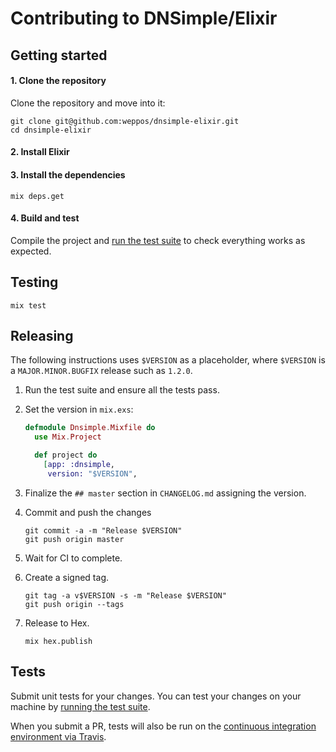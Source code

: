 # Contributing to DNSimple/Elixir

## Getting started

#### 1. Clone the repository

Clone the repository and move into it:

```shell
git clone git@github.com:weppos/dnsimple-elixir.git
cd dnsimple-elixir
```

#### 2. Install Elixir

#### 3. Install the dependencies

```shell
mix deps.get
```

#### 4. Build and test

Compile the project and [run the test suite](#testing) to check everything works as expected.


## Testing

```shell
mix test
```


## Releasing

The following instructions uses `$VERSION` as a placeholder, where `$VERSION` is a `MAJOR.MINOR.BUGFIX` release such as `1.2.0`.

1. Run the test suite and ensure all the tests pass.

1. Set the version in `mix.exs`:

    ```elixir
    defmodule Dnsimple.Mixfile do
      use Mix.Project

      def project do
        [app: :dnsimple,
         version: "$VERSION",
    ```

1. Finalize the `## master` section in `CHANGELOG.md` assigning the version.

1. Commit and push the changes

    ```shell
    git commit -a -m "Release $VERSION"
    git push origin master
    ```

1. Wait for CI to complete.

1. Create a signed tag.

    ```shell
    git tag -a v$VERSION -s -m "Release $VERSION"
    git push origin --tags
    ```

1. Release to Hex.

    ```shell
    mix hex.publish
    ```


## Tests

Submit unit tests for your changes. You can test your changes on your machine by [running the test suite](#testing).

When you submit a PR, tests will also be run on the [continuous integration environment via Travis](https://travis-ci.com/dnsimple/dnsimple-elixir).
